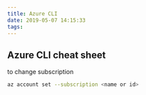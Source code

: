 ```yaml
---
title: Azure CLI 
date: 2019-05-07 14:15:33
tags:
---
```


## Azure CLI cheat sheet

to change subscription

```bash
az account set --subscription <name or id>
```
